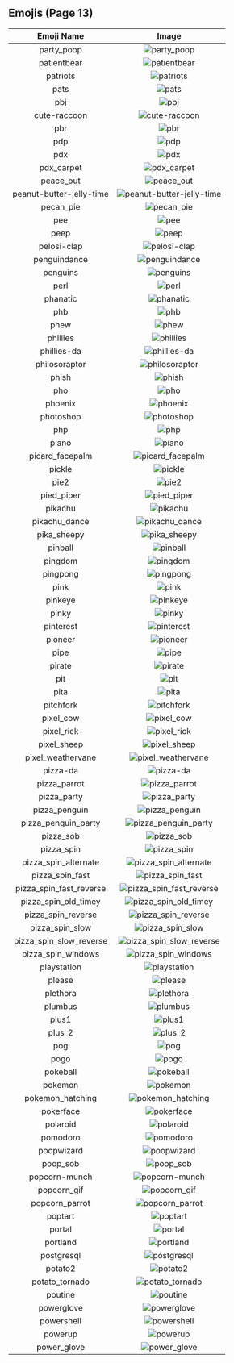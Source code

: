 
  ## Emojis (Page 13)
  |Emoji Name|Image|
  | :-: | :-: |
  |party_poop| ![party_poop](/output/party_poop.gif)|
  |patientbear| ![patientbear](/output/patientbear.jpg)|
  |patriots| ![patriots](/output/patriots)|
  |pats| ![pats](/output/pats.jpg)|
  |pbj| ![pbj](/output/pbj.png)|
  |cute-raccoon| ![cute-raccoon](/output/cute-raccoon.png)|
  |pbr| ![pbr](/output/pbr.png)|
  |pdp| ![pdp](/output/pdp.jpg)|
  |pdx| ![pdx](/output/pdx.jpg)|
  |pdx_carpet| ![pdx_carpet](/output/pdx_carpet.gif)|
  |peace_out| ![peace_out](/output/peace_out.jpg)|
  |peanut-butter-jelly-time| ![peanut-butter-jelly-time](/output/peanut-butter-jelly-time.gif)|
  |pecan_pie| ![pecan_pie](/output/pecan_pie.png)|
  |pee| ![pee](/output/pee.png)|
  |peep| ![peep](/output/peep.jpg)|
  |pelosi-clap| ![pelosi-clap](/output/pelosi-clap.jpg)|
  |penguindance| ![penguindance](/output/penguindance.gif)|
  |penguins| ![penguins](/output/penguins.png)|
  |perl| ![perl](/output/perl.gif)|
  |phanatic| ![phanatic](/output/phanatic.png)|
  |phb| ![phb](/output/phb.jpg)|
  |phew| ![phew](/output/phew.jpg)|
  |phillies| ![phillies](/output/phillies.png)|
  |phillies-da| ![phillies-da](/output/phillies-da.png)|
  |philosoraptor| ![philosoraptor](/output/philosoraptor.png)|
  |phish| ![phish](/output/phish.jpg)|
  |pho| ![pho](/output/pho.png)|
  |phoenix| ![phoenix](/output/phoenix.gif)|
  |photoshop| ![photoshop](/output/photoshop.png)|
  |php| ![php](/output/php.png)|
  |piano| ![piano](/output/piano.png)|
  |picard_facepalm| ![picard_facepalm](/output/picard_facepalm.png)|
  |pickle| ![pickle](/output/pickle.png)|
  |pie2| ![pie2](/output/pie2.png)|
  |pied_piper| ![pied_piper](/output/pied_piper.jpg)|
  |pikachu| ![pikachu](/output/pikachu.png)|
  |pikachu_dance| ![pikachu_dance](/output/pikachu_dance.gif)|
  |pika_sheepy| ![pika_sheepy](/output/pika_sheepy.gif)|
  |pinball| ![pinball](/output/pinball.png)|
  |pingdom| ![pingdom](/output/pingdom.png)|
  |pingpong| ![pingpong](/output/pingpong.png)|
  |pink| ![pink](/output/pink.jpg)|
  |pinkeye| ![pinkeye](/output/pinkeye.png)|
  |pinky| ![pinky](/output/pinky.png)|
  |pinterest| ![pinterest](/output/pinterest.png)|
  |pioneer| ![pioneer](/output/pioneer)|
  |pipe| ![pipe](/output/pipe.png)|
  |pirate| ![pirate](/output/pirate.png)|
  |pit| ![pit](/output/pit.png)|
  |pita| ![pita](/output/pita)|
  |pitchfork| ![pitchfork](/output/pitchfork.jpg)|
  |pixel_cow| ![pixel_cow](/output/pixel_cow.png)|
  |pixel_rick| ![pixel_rick](/output/pixel_rick.gif)|
  |pixel_sheep| ![pixel_sheep](/output/pixel_sheep.png)|
  |pixel_weathervane| ![pixel_weathervane](/output/pixel_weathervane.png)|
  |pizza-da| ![pizza-da](/output/pizza-da)|
  |pizza_parrot| ![pizza_parrot](/output/pizza_parrot.gif)|
  |pizza_party| ![pizza_party](/output/pizza_party.png)|
  |pizza_penguin| ![pizza_penguin](/output/pizza_penguin.jpg)|
  |pizza_penguin_party| ![pizza_penguin_party](/output/pizza_penguin_party.png)|
  |pizza_sob| ![pizza_sob](/output/pizza_sob.png)|
  |pizza_spin| ![pizza_spin](/output/pizza_spin.gif)|
  |pizza_spin_alternate| ![pizza_spin_alternate](/output/pizza_spin_alternate.gif)|
  |pizza_spin_fast| ![pizza_spin_fast](/output/pizza_spin_fast.gif)|
  |pizza_spin_fast_reverse| ![pizza_spin_fast_reverse](/output/pizza_spin_fast_reverse.gif)|
  |pizza_spin_old_timey| ![pizza_spin_old_timey](/output/pizza_spin_old_timey.gif)|
  |pizza_spin_reverse| ![pizza_spin_reverse](/output/pizza_spin_reverse.gif)|
  |pizza_spin_slow| ![pizza_spin_slow](/output/pizza_spin_slow.gif)|
  |pizza_spin_slow_reverse| ![pizza_spin_slow_reverse](/output/pizza_spin_slow_reverse.gif)|
  |pizza_spin_windows| ![pizza_spin_windows](/output/pizza_spin_windows.gif)|
  |playstation| ![playstation](/output/playstation.png)|
  |please| ![please](/output/please.png)|
  |plethora| ![plethora](/output/plethora.jpg)|
  |plumbus| ![plumbus](/output/plumbus.png)|
  |plus1| ![plus1](/output/plus1.png)|
  |plus_2| ![plus_2](/output/plus_2.png)|
  |pog| ![pog](/output/pog.png)|
  |pogo| ![pogo](/output/pogo.png)|
  |pokeball| ![pokeball](/output/pokeball.png)|
  |pokemon| ![pokemon](/output/pokemon.png)|
  |pokemon_hatching| ![pokemon_hatching](/output/pokemon_hatching.gif)|
  |pokerface| ![pokerface](/output/pokerface.png)|
  |polaroid| ![polaroid](/output/polaroid.png)|
  |pomodoro| ![pomodoro](/output/pomodoro)|
  |poopwizard| ![poopwizard](/output/poopwizard.png)|
  |poop_sob| ![poop_sob](/output/poop_sob.png)|
  |popcorn-munch| ![popcorn-munch](/output/popcorn-munch.gif)|
  |popcorn_gif| ![popcorn_gif](/output/popcorn_gif.gif)|
  |popcorn_parrot| ![popcorn_parrot](/output/popcorn_parrot.gif)|
  |poptart| ![poptart](/output/poptart.png)|
  |portal| ![portal](/output/portal.png)|
  |portland| ![portland](/output/portland.jpg)|
  |postgresql| ![postgresql](/output/postgresql.png)|
  |potato2| ![potato2](/output/potato2.png)|
  |potato_tornado| ![potato_tornado](/output/potato_tornado.png)|
  |poutine| ![poutine](/output/poutine.png)|
  |powerglove| ![powerglove](/output/powerglove.png)|
  |powershell| ![powershell](/output/powershell.jpg)|
  |powerup| ![powerup](/output/powerup.gif)|
  |power_glove| ![power_glove](/output/power_glove.png)|
  